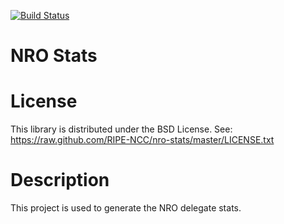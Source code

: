[![Build Status](https://travis-ci.org/RIPE-NCC/nro-stats.svg?branch=master)](https://travis-ci.org/RIPE-NCC/nro-stats)

NRO Stats
=========

# License
This library is distributed under the BSD License.
See: https://raw.github.com/RIPE-NCC/nro-stats/master/LICENSE.txt

# Description
This project is used to generate the NRO delegate stats.

